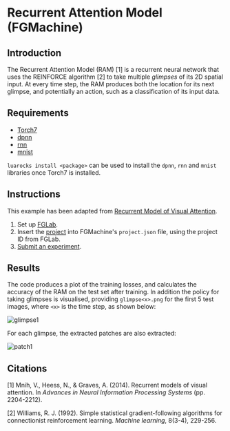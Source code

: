 # Recurrent Attention Model (FGMachine)

## Introduction

The Recurrent Attention Model (RAM) [1] is a recurrent neural network that uses the REINFORCE algorithm [2] to take multiple *glimpses* of its 2D spatial input. At every time step, the RAM produces both the location for its next glimpse, and potentially an action, such as a classification of its input data.

## Requirements

- [Torch7](http://torch.ch/)
- [dpnn](https://github.com/nicholas-leonard/dpnn)
- [rnn](https://github.com/Element-Research/rnn)
- [mnist](https://github.com/andresy/mnist)

`luarocks install <package>` can be used to install the `dpnn`, `rnn` and `mnist` libraries once Torch7 is installed.

## Instructions

This example has been adapted from [Recurrent Model of Visual Attention](http://torch.ch/blog/2015/09/21/rmva.html). 

1. Set up [FGLab](https://github.com/Kaixhin/FGLab/blob/master/examples/Recurrent-Attention-Model).
1. Insert the [project](https://github.com/Kaixhin/FGLab/blob/master/examples/Recurrent-Attention-Model/projects.json) into FGMachine's `project.json` file, using the project ID from FGLab.
1. [Submit an experiment](https://github.com/Kaixhin/FGLab/blob/master/examples/Recurrent-Attention-Model).

## Results

The code produces a plot of the training losses, and calculates the accuracy of the RAM on the test set after training. In addition the policy for taking glimpses is visualised, providing `glimpse<x>.png` for the first 5 test images, where `<x>` is the time step, as shown below:

![glimpse1](https://raw.githubusercontent.com/Kaixhin/FGMachine/master/examples/Recurrent-Attention-Model/glimpse1.png)

For each glimpse, the extracted patches are also extracted:

![patch1](https://raw.githubusercontent.com/Kaixhin/FGMachine/master/examples/Recurrent-Attention-Model/patch1.png)

## Citations

[1] Mnih, V., Heess, N., & Graves, A. (2014). Recurrent models of visual attention. In *Advances in Neural Information Processing Systems* (pp. 2204-2212).

[2] Williams, R. J. (1992). Simple statistical gradient-following algorithms for connectionist reinforcement learning. *Machine learning*, 8(3-4), 229-256.
